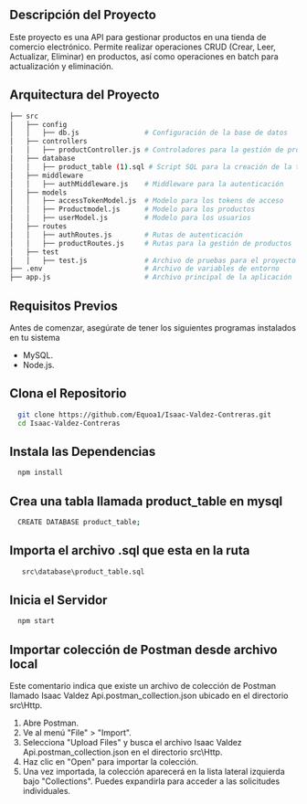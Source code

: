 ## Descripción del Proyecto
Este proyecto es una API para gestionar productos en una tienda de comercio electrónico. Permite realizar operaciones CRUD (Crear, Leer, Actualizar, Eliminar) en productos, así como operaciones en batch para actualización y eliminación.
## Arquitectura del Proyecto
```bash
├── src
│   ├── config
│   │   ├── db.js                # Configuración de la base de datos
│   ├── controllers
│   │   ├── productController.js # Controladores para la gestión de productos
│   ├── database
│   │   ├── product_table (1).sql # Script SQL para la creación de la tabla de productos
│   ├── middleware
│   │   ├── authMiddleware.js    # Middleware para la autenticación
│   ├── models
│   │   ├── accessTokenModel.js  # Modelo para los tokens de acceso
│   │   ├── Productmodel.js      # Modelo para los productos
│   │   ├── userModel.js         # Modelo para los usuarios
│   ├── routes
│   │   ├── authRoutes.js        # Rutas de autenticación
│   │   ├── productRoutes.js     # Rutas para la gestión de productos
│   ├── test
│   │   ├── test.js              # Archivo de pruebas para el proyecto
├── .env                         # Archivo de variables de entorno
├── app.js                       # Archivo principal de la aplicación

```

## Requisitos Previos
Antes de comenzar, asegúrate de tener los siguientes programas instalados en tu sistema
- MySQL.
- Node.js.
## Clona el Repositorio
```bash
  git clone https://github.com/Equoa1/Isaac-Valdez-Contreras.git
  cd Isaac-Valdez-Contreras
```
## Instala las Dependencias
```bash
  npm install
```
## Crea una tabla llamada product_table en mysql
```bash
  CREATE DATABASE product_table;
```
## Importa el archivo .sql que esta en la ruta
```bash
   src\database\product_table.sql
```
## Inicia el Servidor
```bash
  npm start
```
## Importar colección de Postman desde archivo local
Este comentario indica que existe un archivo de colección de Postman llamado Isaac Valdez Api.postman_collection.json ubicado en el directorio src\Http. 
1. Abre Postman.
2. Ve al menú "File" > "Import".
3. Selecciona "Upload Files" y busca el archivo Isaac Valdez Api.postman_collection.json en el directorio src\Http.
4. Haz clic en "Open" para importar la colección.
5. Una vez importada, la colección aparecerá en la lista lateral izquierda bajo "Collections". Puedes expandirla para acceder a las solicitudes individuales.







